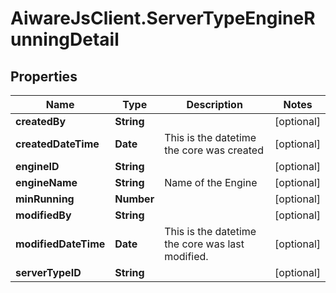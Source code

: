# AiwareJsClient.ServerTypeEngineRunningDetail

## Properties

Name | Type | Description | Notes
------------ | ------------- | ------------- | -------------
**createdBy** | **String** |  | [optional] 
**createdDateTime** | **Date** | This is the datetime the core was created | [optional] 
**engineID** | **String** |  | [optional] 
**engineName** | **String** | Name of the Engine | [optional] 
**minRunning** | **Number** |  | [optional] 
**modifiedBy** | **String** |  | [optional] 
**modifiedDateTime** | **Date** | This is the datetime the core was last modified. | [optional] 
**serverTypeID** | **String** |  | [optional] 


